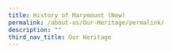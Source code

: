 ```yaml
---
title: History of Marymount (New)
permalink: /about-us/Our-Heritage/permalink/
description: ""
third_nav_title: Our Heritage
---
```

